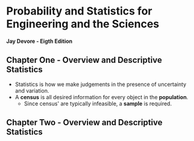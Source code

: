 # Probability and Statistics for Engineering and the Sciences
#### Jay Devore - Eigth Edition

## Chapter One - Overview and Descriptive Statistics

- Statistics is how we make judgements in the presence of uncertainty and variation.
- A **census** is all desired information for every object in the **population**.
   - Since census' are typically infeasible, a **sample** is required.
   



## Chapter Two - Overview and Descriptive Statistics
